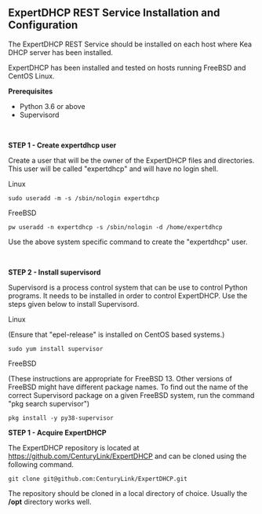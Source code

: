 **ExpertDHCP REST Service Installation and Configuration**
-

The ExpertDHCP REST Service should be installed on each host where Kea DHCP
server has been installed.

ExpertDHCP has been installed and tested on hosts running FreeBSD and CentOS 
Linux.

**Prerequisites**
  - Python 3.6 or above
  - Supervisord

<br />

**STEP 1 - Create expertdhcp user**

Create a user that will be the owner of the ExpertDHCP files and directories. 
This user will be called "expertdhcp" and will have no login shell.

Linux
```
sudo useradd -m -s /sbin/nologin expertdhcp
```

FreeBSD
```
pw useradd -n expertdhcp -s /sbin/nologin -d /home/expertdhcp
```

Use the above system specific command to create the "expertdhcp" user.

<br />

**STEP 2 - Install supervisord**

Supervisord is a process control system that can be use to control Python 
programs. It needs to be installed in order to control ExpertDHCP. Use the steps
given below to install Supervisord.

Linux


(Ensure that "epel-release" is installed on CentOS based systems.)

```
sudo yum install supervisor
```

FreeBSD

(These instructions are appropriate for FreeBSD 13. Other versions of FreeBSD
might have different package names. To find out the name of the correct
Supervisord package on a given FreeBSD system, run the command 
"pkg search supervisor")

```
pkg install -y py38-supervisor
```

**STEP 1 - Acquire ExpertDHCP**

The ExpertDHCP repository is located at https://github.com/CenturyLink/ExpertDHCP
and can be cloned using the following command.
```
git clone git@github.com:CenturyLink/ExpertDHCP.git
```

The repository should be cloned in a local directory of choice. Usually the 
**/opt** directory works well.




